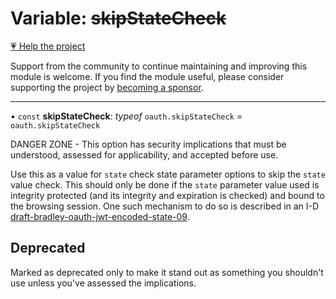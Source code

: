 # Variable: ~~skipStateCheck~~

[💗 Help the project](https://github.com/sponsors/panva)

Support from the community to continue maintaining and improving this module is welcome. If you find the module useful, please consider supporting the project by [becoming a sponsor](https://github.com/sponsors/panva).

***

• `const` **skipStateCheck**: *typeof* `oauth.skipStateCheck` = `oauth.skipStateCheck`

DANGER ZONE - This option has security implications that must be understood,
assessed for applicability, and accepted before use.

Use this as a value for `state` check state parameter options to skip the
`state` value check. This should only be done if the `state` parameter value
used is integrity protected (and its integrity and expiration is checked) and
bound to the browsing session. One such mechanism to do so is described in an
I-D
[draft-bradley-oauth-jwt-encoded-state-09](https://datatracker.ietf.org/doc/html/draft-bradley-oauth-jwt-encoded-state-09).

## Deprecated

Marked as deprecated only to make it stand out as something you
  shouldn't use unless you've assessed the implications.
